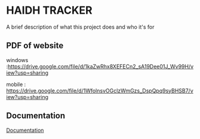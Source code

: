 
# HAIDH TRACKER

A brief description of what this project does and who it's for


## PDF of website

windows :https://drive.google.com/file/d/1kaZwRhx8XEFECn2_sA19Dee01J_Wv99H/view?usp=sharing

mobile : https://drive.google.com/file/d/1WfolnsvOGclzWmGzs_DspQpq9syBHSB7/view?usp=sharing


## Documentation

[Documentation](https://linktodocumentation)

